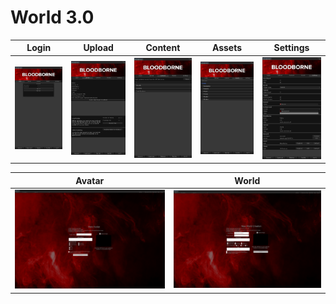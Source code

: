 # **World 3.0**

| Login           | Upload            | Content               | Assets            | Settings               |
| :-------------: | :---------------: | :-------------------: | :---------------: | :--------------------: |
| ![Login][Login] | ![Upload][Upload] | ![Content][Content]   | ![Assets][Assets] | ![Settings][Settings]  |

| Avatar            | World           |
| :---------------: | :-------------: |
| ![Avatar][Avatar] | ![World][World] |

[Login]: https://raw.githubusercontent.com/AceAsin/BloodborneSDK/master/World%203.0/Asset/Image/Login.png
[Upload]: https://raw.githubusercontent.com/AceAsin/BloodborneSDK/master/World%203.0/Asset/Image/Upload.png
[Content]: https://raw.githubusercontent.com/AceAsin/BloodborneSDK/master/World%203.0/Asset/Image/Content.png
[Assets]: https://raw.githubusercontent.com/AceAsin/BloodborneSDK/master/World%203.0/Asset/Image/Assets.png
[Settings]: https://raw.githubusercontent.com/AceAsin/BloodborneSDK/master/World%203.0/Asset/Image/Settings.png

[Avatar]: https://raw.githubusercontent.com/AceAsin/BloodborneSDK/master/Asset/Image/Avatar.png
[World]: https://raw.githubusercontent.com/AceAsin/BloodborneSDK/master/Asset/Image/World.png
